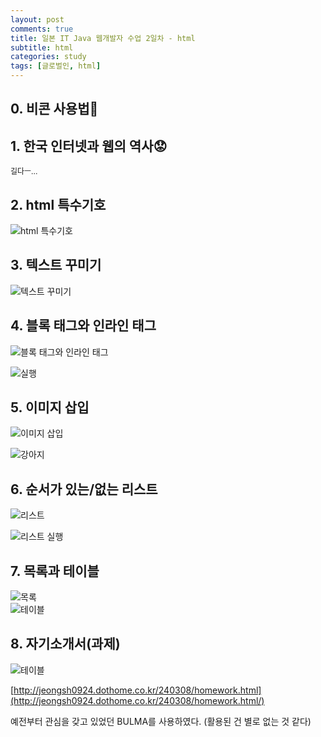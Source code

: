 ```yaml
---
layout: post
comments: true
title: 일본 IT Java 웹개발자 수업 2일차 - html
subtitle: html
categories: study
tags: [글로벌인, html]
---
```


## 0\. 비콘 사용법📱<br>

## 1\. 한국 인터넷과 웹의 역사😟<br>
<span style="font-size: 12px;">길다ㅡ...</span><br>

## 2\. html 특수기호<br>
![html 특수기호](https://jsh0924.github.io/assets/images/posts/240308_1.png)

## 3\. 텍스트 꾸미기
![텍스트 꾸미기](https://jsh0924.github.io/assets/images/posts/240308_2.png)

## 4\. 블록 태그와 인라인 태그
![블록 태그와 인라인 태그](https://jsh0924.github.io/assets/images/posts/240308_3.png)

![실행](https://jsh0924.github.io/assets/images/posts/240308_4.png)

## 5\. 이미지 삽입
![이미지 삽입](https://jsh0924.github.io/assets/images/posts/240308_5.png)

![강아지](https://jsh0924.github.io/assets/images/posts/240308_6.png)

## 6\. 순서가 있는/없는 리스트
![리스트](https://jsh0924.github.io/assets/images/posts/240308_7.png)

![리스트 실행](https://jsh0924.github.io/assets/images/posts/240308_8.png)

## 7\. 목록과 테이블
![목록](https://jsh0924.github.io/assets/images/posts/240308_9.png)<br>
![테이블](https://jsh0924.github.io/assets/images/posts/240308_10.png)

## 8\. 자기소개서(과제)
![테이블](https://jsh0924.github.io/assets/images/posts/240308_11.png)

[http://jeongsh0924.dothome.co.kr/240308/homework.html](http://jeongsh0924.dothome.co.kr/240308/homework.html/)

예전부터 관심을 갖고 있었던 BULMA를 사용하였다. (활용된 건 별로 없는 것 같다)